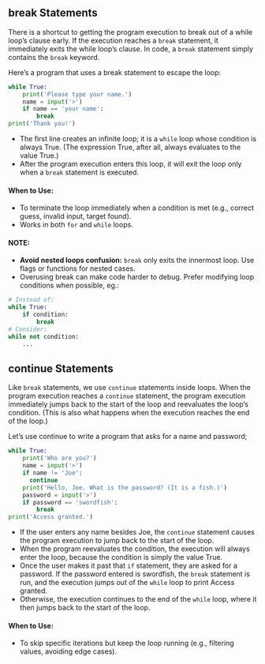 ## break Statements
There is a shortcut to getting the program execution to break out of a while loop’s clause early. If the execution reaches a `break` statement, it immediately exits the while loop’s clause. In code, a `break` statement simply contains the `break` keyword.  

Here’s a program that uses a break statement to escape the loop:
```python
while True:
    print('Please type your name.')
    name = input('>')
    if name == 'your name':
        break
print('Thank you!') 
```
- The first line creates an infinite loop; it is a `while` loop whose condition is always True. (The expression True, after all, always evaluates to the value True.)
- After the program execution enters this loop, it will exit the loop only when a `break` statement is executed.

#### When to Use:
- To terminate the loop immediately when a condition is met (e.g., correct guess, invalid input, target found).
- Works in both `for` and `while` loops.

#### NOTE:
- **Avoid nested loops confusion:** `break` only exits the innermost loop. Use flags or functions for nested cases.
- Overusing break can make code harder to debug. Prefer modifying loop conditions when possible, eg.:
```python
# Instead of:
while True:
    if condition:
        break
# Consider:
while not condition:
    ...
```

## continue Statements
Like `break` statements, we use `continue` statements inside loops. When the program execution reaches a `continue` statement, the program execution immediately jumps back to the start of the loop and reevaluates the loop’s condition. (This is also what happens when the execution reaches the end of the loop.)  

Let’s use continue to write a program that asks for a name and password;  
```python
while True:
    print('Who are you?')
    name = input('>')
    if name != 'Joe':
      continue
    print('Hello, Joe. What is the password? (It is a fish.)')
    password = input('>')
    if password == 'swordfish':
        break
print('Access granted.')
```
- If the user enters any name besides Joe, the `continue` statement causes the program execution to jump back to the start of the loop.
- When the program reevaluates the condition, the execution will always enter the loop, because the condition is simply the value True.
- Once the user makes it past that `if` statement, they are asked for a password. If the password entered is swordfish, the `break` statement is run, and the execution jumps out of the `while` loop to print Access granted. 
- Otherwise, the execution continues to the end of the `while` loop, where it then jumps back to the start of the loop.

#### When to Use:
- To skip specific iterations but keep the loop running (e.g., filtering values, avoiding edge cases).
